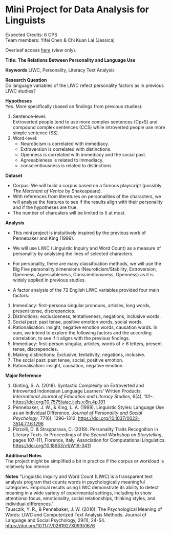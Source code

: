 # Mini Project for Data Analysis for Linguists

Expected Credits: 6 CPS <br>
Team members: Yifei Chen & Chi Kuan Lai (Jessica) <br>

Overleaf access [here](https://www.overleaf.com/6862337735zdhyxhyqvstd#bece5c) (view only).

**Title:**
**The Relations Between Personality and Language Use**

**Keywords** 
LIWC, Personality, Literacy Text Analysis

**Research Question** <br>
Do language variables of the LIWC refect personality factors as in previous LIWC studies?

**Hypotheses** <br>
Yes. More specifically (based on findings from previous studies):
1. Sentence-level: <br> Extroverted people tend to use more complex sentences (CpxS) and compound complex sentences (CCS) while introverted people use more simple sentence (SS).
2. Word-level:
   - Neuroticism is correlated with immediacy.
   - Extraversion is correlated with distinctions.
   - Openness is correlated with immediacy and the social past.
   - Agreeableness is related to immediacy.
   - conscientiousness is related to distinctions.

**Dataset** <br>
- Corpus: We will build a corpus based on a famous playscript (possibly _The Merchant of Venice_ by Shakespeare).
- With references from literetures on personalities of the characters, we will analyse the features to see if the results align with their personality and if the hypotheses are true.
- The number of charcaters will be limited to 5 at most. 

**Analysis** <br>
- This mini project is instuitively inspired by the previous work of Pennebaker and King (1999).
- We will use LIWC (Linguistic Inquiry and Word Count) as a measure of personality by analysing the lines of selected characters.
- For personality, there are many classification methods, we will use the Big Five personality dimensions (Neuroticism/Stability, Extroversion, Openness, Agressableness, Conscientiousness, Openness) as it is widely applied in previous studies.

- A factor analysis of the 72 English LIWC variables provided four main factors: 
1. Immediacy: first-persona singular pronouns, articles, long words, present tense, discrepancies.
2. Distinctions: exclusiceness, tentativeness, negations, inclusive words.
3. Social past: past tense, positive emotion words, social words.
4. Rationalisation: insight, negative emotion words, causation words.
In sum, we intend to explore the following factors and the according correlation, to see if it aligns with the previous findings.
1. Immediacy: first-person singular, articles, words of ≥ 6 letters, present tense, discrepencies.
2. Making distinctions: Exclusive, tentativity, negations, inclusive.
3. The social past: past tense, social, positive emotion.
4. Rationalisation: insight, causation, negative emotion.

**Major Reference** <br>
1. Ginting, S. A. (2018). Syntactic Complexity on Extroverted and Introverted Indonesian Language Learners’ Written Products. _International Journal of Education and Literacy Studies_, 6(4), 101-. https://doi.org/10.7575/aiac.ijels.v.6n.4p.101
2. Pennebaker, J. W., & King, L. A. (1999). Linguistic Styles: Language Use as an Individual Difference. _Journal of Personality and Social Psychology_, 77(6), 1296–1312. https://doi.org/10.1037/0022-3514.77.6.1296
3. Pizzolli, D. & Strapparava, C. (2019). Personality Traits Recognition in Literary Texts. In Proceedings of _the Second Workshop on Storytelling_, pages 107–111, Florence, Italy. Association for Computational Linguistics. https://doi.org/10.18653/v1/W19-3411

**Additional Notes** <br>
The project might be simplified a bit in practice if the corpus or workload is relatively too intense.


**Notes**
"Linguistic Inquiry and Word Count (LIWC) is a transparent text analysis program that counts words in psychologically meaningful categories. Empirical results using LIWC demonstrate its ability to detect meaning in a wide variety of experimental settings, including to show attentional focus, emotionality, social relationships, thinking styles, and individual differences." <br>
Tausczik, Y. R., & Pennebaker, J. W. (2010). The Psychological Meaning of Words: LIWC and Computerized Text Analysis Methods. Journal of Language and Social Psychology, 29(1), 24-54. https://doi.org/10.1177/0261927X09351676
